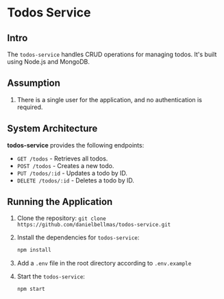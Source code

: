 # Todos Service

## Intro

The `todos-service` handles CRUD operations for managing todos.
It's built using Node.js and MongoDB.

## Assumption

1. There is a single user for the application, and no authentication is required.

## System Architecture

**todos-service** provides the following endpoints:

- `GET /todos` - Retrieves all todos.
- `POST /todos` - Creates a new todo.
- `PUT /todos/:id` - Updates a todo by ID.
- `DELETE /todos/:id` - Deletes a todo by ID.

## Running the Application

1. Clone the repository: `git clone https://github.com/danielbellmas/todos-service.git`
1. Install the dependencies for `todos-service`:
   ```bash
   npm install
   ```
1. Add a `.env` file in the root directory according to `.env.example`

1. Start the `todos-service`:
   ```bash
   npm start
   ```
